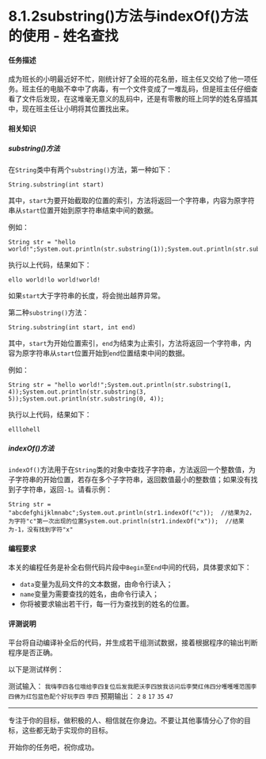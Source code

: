 # 8.1.2substring()方法与indexOf()方法的使用 - 姓名查找

#### 任务描述

成为班长的小明最近好不忙，刚统计好了全班的花名册，班主任又交给了他一项任务。班主任的电脑不幸中了病毒，有一个文件变成了一堆乱码，但是班主任仔细查看了文件后发现，在这堆毫无意义的乱码中，还是有零散的班上同学的姓名穿插其中，现在班主任让小明将其位置找出来。

#### 相关知识

##### substring()方法

在`String`类中有两个`substring()`方法，第一种如下：

```
String.substring(int start)
```

其中，`start`为要开始截取的位置的索引，方法将返回一个字符串，内容为原字符串从`start`位置开始到原字符串结束中间的数据。

例如：

```
String str = "hello world!";System.out.println(str.substring(1));System.out.println(str.substring(3));System.out.println(str.substring(6));
```

执行以上代码，结果如下：

```
ello world!lo world!world!
```

如果`start`大于字符串的长度，将会抛出越界异常。

第二种`substring()`方法：

```
String.substring(int start, int end)
```

其中，`start`为开始位置索引，`end`为结束为止索引，方法将返回一个字符串，内容为原字符串从`start`位置开始到`end`位置结束中间的数据。

例如：

```
String str = "hello world!";System.out.println(str.substring(1, 4));System.out.println(str.substring(3, 5));System.out.println(str.substring(0, 4));
```

执行以上代码，结果如下：

```
elllohell
```

##### indexOf()方法

`indexOf()`方法用于在`String`类的对象中查找子字符串，方法返回一个整数值，为子字符串的开始位置，若存在多个子字符串，返回数值最小的整数值；如果没有找到子字符串，返回`-1`。请看示例：

```
String str = "abcdefghijklmnabc";System.out.println(str1.indexOf("c"));  //结果为2，为字符"c"第一次出现的位置System.out.println(str1.indexOf("x"));  //结果为-1，没有找到字符"x"
```

#### 编程要求

本关的编程任务是补全右侧代码片段中`Begin`至`End`中间的代码，具体要求如下：

- `data`变量为乱码文件的文本数据，由命令行读入；
- `name`变量为需要查找的姓名，由命令行读入；
- 你将被要求输出若干行，每一行为查找到的姓名的位置。

#### 评测说明

平台将自动编译补全后的代码，并生成若干组测试数据，接着根据程序的输出判断程序是否正确。

以下是测试样例：

测试输入： `我嗨李四各位哦给李四复位后发我肥沃李四放我访问后李樊红伟四分嚄嚄嚄范围李四佛为红包蓝色配个好玩李四` `李四` 预期输出： `2` `8` `17` `35` `47`

------

专注于你的目标，做积极的人、相信就在你身边。不要让其他事情分心了你的目标，这些都无助于实现你的目标。

开始你的任务吧，祝你成功。